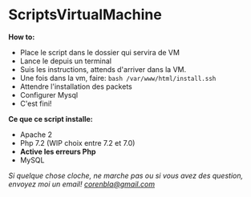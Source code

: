 # ScriptsVirtualMachine

**How to:**

- Place le script dans le dossier qui servira de VM
- Lance le depuis un terminal
- Suis les instructions, attends d'arriver dans la VM.
- Une fois dans la vm, faire: `bash /var/www/html/install.ssh`
- Attendre l'installation des packets
- Configurer Mysql
- C'est fini!

**Ce que ce script installe:**

- Apache 2
- Php 7.2 (WIP choix entre 7.2 et 7.0)
- **Active les erreurs Php**
- MySQL

*Si quelque chose cloche, ne marche pas ou si vous avez des question, envoyez moi un email!  corenbla@gmail.com*
